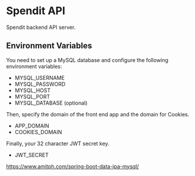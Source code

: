 # Spendit API

Spendit backend API server.

## Environment Variables

You need to set up a MySQL database and configure the following environment variables:

- MYSQL_USERNAME
- MYSQL_PASSWORD
- MYSQL_HOST
- MYSQL_PORT
- MYSQL_DATABASE (optional)

Then, specify the domain of the front end app and the domain for Cookies.

- APP_DOMAIN
- COOKIES_DOMAIN

Finally, your 32 character JWT secret key.

- JWT_SECRET

https://www.amitph.com/spring-boot-data-jpa-mysql/